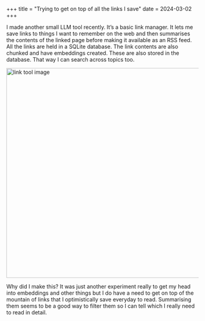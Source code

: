 +++
title = "Trying to get on top of all the links I save"
date = 2024-03-02
+++

I made another small LLM tool recently. It’s a basic link manager. It lets me save links to things I want to remember on the web and then summarises the contents of the linked page before making it available as an RSS feed. All the links are held in a SQLite database. The link contents are also chunked and have embeddings created. These are also stored in the database. That way I can search across topics too.

<img src="/images/link_tool.png" height="550" width="750" alt="link tool image" />

Why did I make this? It was just another experiment really to get my head into embeddings and other things but I do have a need to get on top of the mountain of links that I optimistically save everyday to read. Summarising them seems to be a good way to filter them so I can tell which I really need to read in detail.
